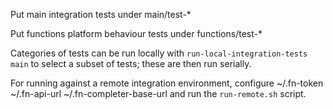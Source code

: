 Put main integration tests under main/test-*

Put functions platform behaviour tests under functions/test-*

Categories of tests can be run locally with `run-local-integration-tests main` to
select a subset of tests; these are then run serially.

For running against a remote integration environment, configure
    ~/.fn-token
    ~/.fn-api-url
    ~/.fn-completer-base-url
and run the `run-remote.sh` script.
